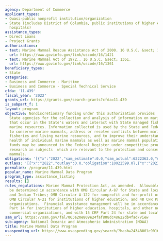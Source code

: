 ```yaml
---
agency: Department of Commerce
applicant_types:
- Quasi-public nonprofit institution/organization
- State (includes District of Columbia, public institutions of higher education and
  hospitals)
assistance_types:
- Direct Loans
- Project Grants
authorizations:
- text: Marine Mammal Rescue Assistance Act of 2000. 16 U.S.C. &sect; 1421f-1.
  url: https://www.govinfo.gov/link/uscode/16/1421
- text: Marine Mammal Act of 1972,. 16 U.S.C. &sect; 1361.
  url: https://www.govinfo.gov/link/uscode/16/1361
beneficiary_types:
- State
categories:
- Business and Commerce - Maritime
- Business and Commerce - Special Technical Service
cfda: '11.439'
fiscal_year: '2022'
grants_url: https://grants.gov/search-grants?cfda=11.439
is_subpart_f: 1
layout: program
objective: Nondiscretionary funding under this authorization provides  support to
  State agencies for the collection and analysis of information on marine mammals
  that occur in the State's waters and interact with State managed fisheries and other
  marine resources. Information collected is used by the State and Federal governments
  to conserve marine mammals, address or resolve conflicts between marine mammals,
  fisheries and living marine resources, and to improve their understanding of the
  health of individual marine mammals as well as marine mammal populations.  Discretionary
  funds may be announced in the Federal Register under competitive programs to undertake
  research in subjects  which are relevant to the protection and conservation of marine
  mammals.
obligations: '[{"x":"2022","sam_estimate":0.0,"sam_actual":6222363.0,"usa_spending_actual":6211406.82},{"x":"2023","sam_estimate":6625165.0,"sam_actual":0.0,"usa_spending_actual":6537520.42},{"x":"2024","sam_estimate":7300000.0,"sam_actual":0.0,"usa_spending_actual":3310599.0}]'
outlays: '[{"x":"2022","outlay":0.0,"obligation":10022599.0},{"x":"2023","outlay":0.0,"obligation":4739644.0},{"x":"2024","outlay":0.0,"obligation":1345449.0}]'
permalink: /program/11.439.html
popular_name: Marine Mammal Data Program
program_type: assistance_listing
results: []
rules_regulations: Marine Mammal Protection Act, as amended.  Allowable cost will
  be determined in accordance with OMB Circular A-87 for State and local governments
  and Indian Tribes; OMB Circular A-122 for nonprofit and for-profit organizations;
  OMB Circular A-21 for institutions of higher education; and 48 CFR Part 31 for commercial
  organizations.  Financial assistance management will be in accordance with 15 CFR
  Part 14 for institutions of higher education, hospitals, and other non-profit and
  commercial organizations, and with 15 CRF Part 24 for state and local governments.
sam_url: https://sam.gov/fal/063e20e809e24faf808dc48622db4fad/view
sub-agency: National Oceanic and Atmospheric Administration (NOAA)
title: Marine Mammal Data Program
usaspending_url: https://www.usaspending.gov/search/?hash=24348001c901652b5f782468e0bb10b8
---
```

